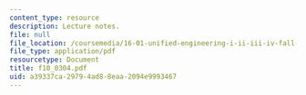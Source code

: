 ```yaml
---
content_type: resource
description: Lecture notes.
file: null
file_location: /coursemedia/16-01-unified-engineering-i-ii-iii-iv-fall-2005-spring-2006/a39337ca29794ad88eaa2094e9993467_f10_0304.pdf
file_type: application/pdf
resourcetype: Document
title: f10_0304.pdf
uid: a39337ca-2979-4ad8-8eaa-2094e9993467
---
```

